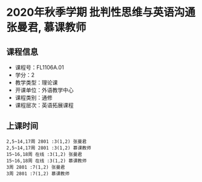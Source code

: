 # 2020年秋季学期 批判性思维与英语沟通 张曼君, 慕课教师






## 课程信息

- 课程号：FL1106A.01
- 学分：2
- 教学类型：理论课
- 开课单位：外语教学中心
- 课程类别：通修
- 课程层次：英语拓展课程

## 上课时间

```
2,5~14,17周 2801 :3(1,2) 张曼君
2,5~14,17周 2801 :3(1,2) 慕课教师
15~16,18周 在线 :3(1,2) 张曼君
15~16,18周 在线 :3(1,2) 慕课教师
3周 2801 :7(1,2) 张曼君
3周 2801 :7(1,2) 慕课教师
```

